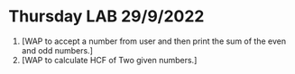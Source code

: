 # Thursday LAB 29/9/2022
1. [WAP to accept a number from user and then print the sum of the even and odd numbers.]
2. [WAP to calculate HCF of Two given numbers.]